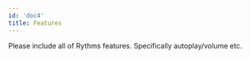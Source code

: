 ```yaml
---
id: 'doc4'
title: Features
---
```


Please include all of Rythms features. Specifically autoplay/volume etc.